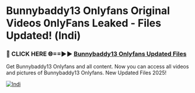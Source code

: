 # Bunnybaddy13 Onlyfans Original Videos 0nlyFans Leaked - Files Updated! (lndi)

<h3>🔴 CLICK HERE 🌐==►► <a href="https://tinyurl.com/ehrbuxhb" rel="nofollow">Bunnybaddy13 Onlyfans Updated Files</a></h3>

Get Bunnybaddy13 Onlyfans and all content. Now you can access all videos and pictures of Bunnybaddy13 Onlyfans. New Updated Files 2025!

[![lndi](https://i.imgur.com/lVYEuWS.gif)](https://tinyurl.com/ehrbuxhb)
